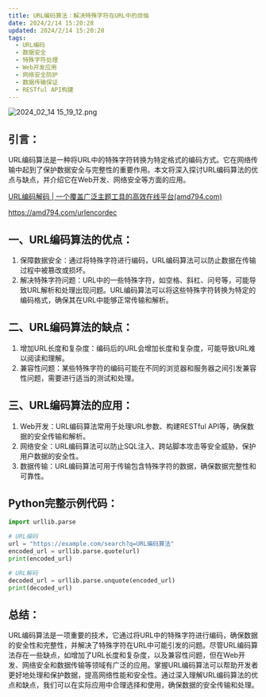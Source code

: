 ```yaml
---
title: URL编码算法：解决特殊字符在URL中的烦恼
date: 2024/2/14 15:20:28
updated: 2024/2/14 15:20:28
tags:
  - URL编码
  - 数据安全
  - 特殊字符处理
  - Web开发应用
  - 网络安全防护
  - 数据传输保证
  - RESTful API构建
---
```


<img src="https://static.cmdragon.cn/blog/images/2024_02_14 15_19_12.png@blog" title="2024_02_14 15_19_12.png" alt="2024_02_14 15_19_12.png"/>

## 引言：

URL编码算法是一种将URL中的特殊字符转换为特定格式的编码方式。它在网络传输中起到了保护数据安全与完整性的重要作用。本文将深入探讨URL编码算法的优点与缺点，并介绍它在Web开发、网络安全等方面的应用。

[URL编码解码 | 一个覆盖广泛主题工具的高效在线平台(amd794.com)](https://amd794.com/urlencordec)

https://amd794.com/urlencordec

## 一、URL编码算法的优点：

1. 保障数据安全：通过将特殊字符进行编码，URL编码算法可以防止数据在传输过程中被篡改或损坏。
1. 解决特殊字符问题：URL中的一些特殊字符，如空格、斜杠、问号等，可能导致URL解析和处理出现问题。URL编码算法可以将这些特殊字符转换为特定的编码格式，确保其在URL中能够正常传输和解析。

## 二、URL编码算法的缺点：

1. 增加URL长度和复杂度：编码后的URL会增加长度和复杂度，可能导致URL难以阅读和理解。
1. 兼容性问题：某些特殊字符的编码可能在不同的浏览器和服务器之间引发兼容性问题，需要进行适当的测试和处理。

## 三、URL编码算法的应用：

1. Web开发：URL编码算法常用于处理URL参数、构建RESTful API等，确保数据的安全传输和解析。
1. 网络安全：URL编码算法可以防止SQL注入、跨站脚本攻击等安全威胁，保护用户数据的安全性。
1. 数据传输：URL编码算法可用于传输包含特殊字符的数据，确保数据完整性和可靠性。

## Python完整示例代码：

``` python
import urllib.parse

# URL编码
url = "https://example.com/search?q=URL编码算法"
encoded_url = urllib.parse.quote(url)
print(encoded_url)

# URL解码
decoded_url = urllib.parse.unquote(encoded_url)
print(decoded_url)

```

## 总结：

URL编码算法是一项重要的技术，它通过将URL中的特殊字符进行编码，确保数据的安全性和完整性，并解决了特殊字符在URL中可能引发的问题。尽管URL编码算法存在一些缺点，如增加了URL长度和复杂度，以及兼容性问题，但在Web开发、网络安全和数据传输等领域有广泛的应用。掌握URL编码算法可以帮助开发者更好地处理和保护数据，提高网络性能和安全性。通过深入理解URL编码算法的优点和缺点，我们可以在实际应用中合理选择和使用，确保数据的安全传输和处理。